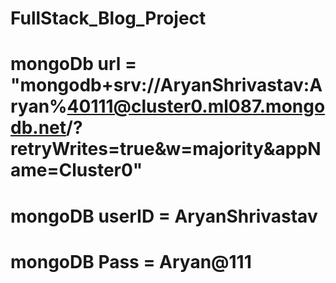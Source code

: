# FullStack_Blog_Project
# mongoDb url = "mongodb+srv://AryanShrivastav:Aryan%40111@cluster0.ml087.mongodb.net/?retryWrites=true&w=majority&appName=Cluster0"


# mongoDB userID = AryanShrivastav
# mongoDB Pass = Aryan@111